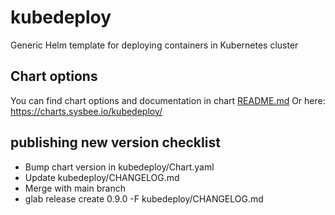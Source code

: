 # kubedeploy

Generic Helm template for deploying containers in Kubernetes cluster

## Chart options
You can find chart options and documentation in chart [README.md](kubedeploy/README.md)
Or here: https://charts.sysbee.io/kubedeploy/

## publishing new version checklist

- Bump chart version in kubedeploy/Chart.yaml
- Update kubedeploy/CHANGELOG.md
- Merge with main branch
- glab release create 0.9.0 -F kubedeploy/CHANGELOG.md
